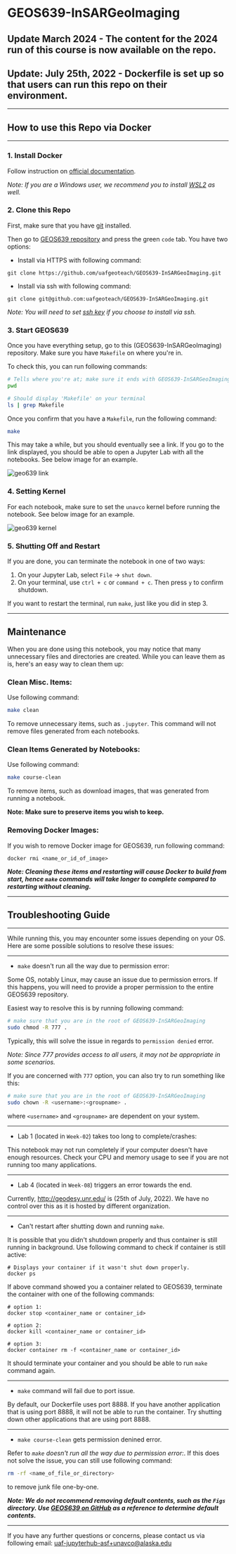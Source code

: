 # GEOS639-InSARGeoImaging

## Update March 2024 - The content for the 2024 run of this course is now available on the repo.


## Update: July 25th, 2022 - Dockerfile is set up so that users can run this repo on their environment.

--- 

## **How to use this Repo via Docker**
---

### **1. Install Docker**
Follow instruction on [official documentation](https://docs.docker.com/get-docker/).

*Note: If you are a Windows user, we recommend you to install [WSL2](https://docs.microsoft.com/en-us/windows/wsl/install) as well.*


### **2. Clone this Repo**

First, make sure that you have [git](https://git-scm.com/downloads) installed. 

Then go to [GEOS639 repository](https://github.com/uafgeoteach/GEOS639-InSARGeoImaging/tree/main) and press the green `code` tab. You have two options:

- Install via HTTPS with following command:

`git clone https://github.com/uafgeoteach/GEOS639-InSARGeoImaging.git`

- Install via ssh with following command:

`git clone git@github.com:uafgeoteach/GEOS639-InSARGeoImaging.git`

*Note: You will need to set [ssh key](https://docs.github.com/en/authentication/connecting-to-github-with-ssh/generating-a-new-ssh-key-and-adding-it-to-the-ssh-agent) if you choose to install via ssh.*


### **3. Start GEOS639**
Once you have everything setup, go to this (GEOS639-InSARGeoImaging) repository. Make sure you have `Makefile` on where you're in.

To check this, you can run following commands:
```bash
# Tells where you're at; make sure it ends with GEOS639-InSARGeoImaging
pwd

# Should display 'Makefile' on your terminal
ls | grep Makefile
```

Once you confirm that you have a `Makefile`, run the following command:
```bash
make
```

This may take a while, but you should eventually see a link. If you go to the link displayed, you should be able to open a Jupyter Lab with all the notebooks. See below image for an example.

![geo639 link](img/geos639_link.PNG)


### **4. Setting Kernel** 

For each notebook, make sure to set the `unavco` kernel before running the notebook. See below image for an example.

![geo639 kernel](img/geos639_kernel.PNG)


### **5. Shutting Off and Restart** 

If you are done, you can terminate the notebook in one of two ways:

1. On your Jupyter Lab, select `File` -> `shut down`.
2. On your terminal, use `ctrl + c` or `command + c`. Then press `y` to confirm shutdown.

If you want to restart the terminal, run `make`, just like you did in step 3.

---

## **Maintenance**

When you are done using this notebook, you may notice that many unnecessary files and directories are created. While you can leave them as is, here's an easy way to clean them up:

### Clean Misc. Items:
Use following command:

```bash
make clean
```

To remove unnecessary items, such as `.jupyter`. This command will not remove files generated from each notebooks.

### Clean Items Generated by Notebooks:

Use following command:

```bash
make course-clean
```
To remove items, such as download images, that was generated from running a notebook. 

**Note: Make sure to preserve items you wish to keep.**


### Removing Docker Images:
If you wish to remove Docker image for GEOS639, run following command:

```docker
docker rmi <name_or_id_of_image>
```

**_Note: Cleaning these items and restarting will cause Docker to build from start, hence `make` commands will take longer to complete compared to restarting without cleaning._**


---
## **Troubleshooting Guide**
---

While running this, you may encounter some issues depending on your OS. Here are some possible solutions to resolve these issues:

---

- `make` doesn't run all the way due to permission error:

Some OS, notably Linux, may cause an issue due to permission errors. If this happens, you will need to provide a proper permission to the entire GEOS639 repository. 

Easiest way to resolve this is by running following command:

```bash
# make sure that you are in the root of GEOS639-InSARGeoImaging
sudo chmod -R 777 .
```

Typically, this will solve the issue in regards to `permission denied` error.

*Note: Since 777 provides access to all users, it may not be appropriate in some scenarios.*

If you are concerned with `777` option, you can also try to run something like this:

```bash
# make sure that you are in the root of GEOS639-InSARGeoImaging
sudo chown -R <username>:<groupname> .
```
where `<username>` and `<groupname>` are dependent on your system.

---
- Lab 1 (located in `Week-02`) takes too long to complete/crashes:

This notebook may not run completely if your computer doesn't have enough resources. Check your CPU and memory usage to see if you are not running too many applications. 

---

- Lab 4 (located in `Week-08`) triggers an error towards the end.

Currently, http://geodesy.unr.edu/ is (25th of July, 2022). We have no control over this as it is hosted by different organization.

---

- Can't restart after shutting down and running `make`. 

It is possible that you didn't shutdown properly and thus container is still running in background. Use following command to check if container is still active:

```docker
# Displays your container if it wasn't shut down properly.
docker ps
```

If above command showed you a container related to GEOS639, terminate the container with one of the following commands:

```docker
# option 1:
docker stop <container_name or container_id>

# option 2:
docker kill <container_name or container_id>

# option 3:
docker container rm -f <container_name or container_id>
```

It should terminate your container and you should be able to run `make` command again.

--- 

- `make` command will fail due to port issue. 

By default, our Dockerfile uses port 8888. If you have another application that is using port 8888, it will not be able to run the container. Try shutting down other applications that are using port 8888.

---

- `make course-clean` gets permission denined error.

Refer to *`make` doesn't run all the way due to permission error:*. If this does not solve the issue, you can still use following command:

```bash
rm -rf <name_of_file_or_directory>
```

to remove junk file one-by-one.

**_Note: We do not recommend removing default contents, such as the `Figs` directory. Use [GEOS639 on GitHub](https://github.com/uafgeoteach/GEOS639-InSARGeoImaging/tree/main) as a reference to determine default contents._**


--- 
If you have any further questions or concerns, please contact us via following email: uaf-jupyterhub-asf+unavco@alaska.edu

